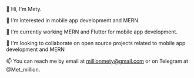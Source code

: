 
👋 Hi, I'm Mety.

👀 I'm interested in mobile app development and MERN.

🌱 I'm currently working MERN and Flutter for mobile app development.

💞️ I'm looking to collaborate on open source projects related to mobile app development and MERN

📫 You can reach me by email at millionmety@gmail.com or on Telegram at @Met_million.


